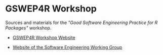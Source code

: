 # GSWEP4R Workshop

Sources and materials for the *"Good Software Engineering Practice for R Packages"* workshop.

- [GSWEP4R Workshop Website](https://openpharma.github.io/workshop-r-swe/)

- [Website of the Software Engineering Working Group](https://rconsortium.github.io/asa-biop-swe-wg/)
